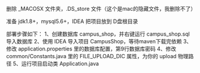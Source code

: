 删除 _MACOSX 文件夹，.DS_store 文件（这个是mac的隐藏文件，我删除不了）


准备 jdk1.8+，mysql5.6+，IDEA
把项目放到 D盘根目录

部署步骤如下：
1、创建数据库 campus_shop，并右键运行 campus_shop.sql 导入数据库
2、使用 IDEA 导入项目 CampusShop，等待maven下载完依赖
3、修改 application.properties 里的数据库配置，第9行数据库密码
4、修改 common/Constants.java 里的 FILE_UPLOAD_DIC 属性，为你的 upload 物理路径
5、运行项目启动类 Application.java
